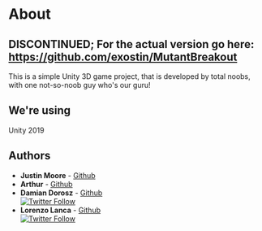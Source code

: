 # About
## DISCONTINUED; For the actual version go here: https://github.com/exostin/MutantBreakout
This is a simple Unity 3D game project, that is developed by total noobs, with one not-so-noob guy who's our guru!

## We're using
Unity 2019

## Authors
* **Justin Moore** - [Github](https://github.com/sirjust)
* **Arthur** - [Github](https://github.com/Soleis)
* **Damian Dorosz** - [Github](https://github.com/exostin)
<br>[![Twitter Follow](https://img.shields.io/twitter/follow/exostin.svg?style=social)](https://twitter.com/exostin)
* **Lorenzo Lanca** - [Github](https://github.com/lorenzo241)
<br>[![Twitter Follow](https://img.shields.io/twitter/follow/Lorenzo.svg?style=social)](https://twitter.com/Infinitygamez0_)
